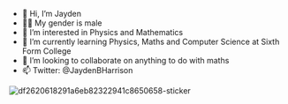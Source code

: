 - 👋 Hi, I’m Jayden
- 🙎‍♂️ My gender is male
- 👀 I’m interested in Physics and Mathematics
- 🌱 I’m currently learning Physics, Maths and Computer Science at Sixth Form College 
- 💞️ I’m looking to collaborate on anything to do with maths
- 📫 Twitter: @JaydenBHarrison


![df2620618291a6eb82322941c8650658-sticker](https://user-images.githubusercontent.com/117695663/200737180-35464859-3ee4-4eb3-8c48-c202895197f4.png)

<!---
5I7rzK1jZwgjrmKu2CwQ/5I7rzK1jZwgjrmKu2CwQ is a ✨ special ✨ repository because its `README.md` (this file) appears on your GitHub profile.
You can click the Preview link to take a look at your changes.
--->
